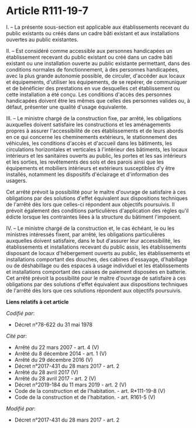 # Article R111-19-7

I. – La présente sous-section est applicable aux établissements recevant du public existants ou créés dans un cadre bâti
existant et aux installations ouvertes au public existantes.

II. – Est considéré comme accessible aux personnes handicapées un établissement recevant du public existant ou créé dans un
cadre bâti existant ou une installation ouverte au public existante permettant, dans des conditions normales de
fonctionnement, à des personnes handicapées, avec la plus grande autonomie possible, de circuler, d'accéder aux locaux et
équipements, d'utiliser les équipements, de se repérer, de communiquer et de bénéficier des prestations en vue desquelles cet
établissement ou cette installation a été conçu. Les conditions d'accès des personnes handicapées doivent être les mêmes que
celles des personnes valides ou, à défaut, présenter une qualité d'usage équivalente.

III. – Le ministre chargé de la construction fixe, par arrêté, les obligations auxquelles doivent satisfaire les
constructions et les aménagements propres à assurer l'accessibilité de ces établissements et de leurs abords en ce qui
concerne les cheminements extérieurs, le stationnement des véhicules, les conditions d'accès et d'accueil dans les bâtiments,
les circulations horizontales et verticales à l'intérieur des bâtiments, les locaux intérieurs et les sanitaires ouverts au
public, les portes et les sas intérieurs et les sorties, les revêtements des sols et des parois ainsi que les équipements et
mobiliers intérieurs et extérieurs susceptibles d'y être installés, notamment les dispositifs d'éclairage et d'information
des usagers.

Cet arrêté prévoit la possibilité pour le maître d'ouvrage de satisfaire à ces obligations par des solutions d'effet
équivalent aux dispositions techniques de l'arrêté dès lors que celles-ci répondent aux objectifs poursuivis. Il prévoit
également des conditions particulières d'application des règles qu'il édicte lorsque les contraintes liées à la structure du
bâtiment l'imposent.

IV. – Le ministre chargé de la construction et, le cas échéant, le ou les ministres intéressés fixent, par arrêté, les
obligations particulières auxquelles doivent satisfaire, dans le but d'assurer leur accessibilité, les établissements et
installations recevant du public assis, les établissements disposant de locaux d'hébergement ouverts au public, les
établissements et installations comportant des douches, des cabines d'essayage, d'habillage ou de déshabillage ou des espaces
à usage individuel et les établissements et installations comportant des caisses de paiement disposées en batterie. Cet
arrêté prévoit la possibilité pour le maître d'ouvrage de satisfaire à ces obligations par des solutions d'effet équivalent
aux dispositions techniques de l'arrêté dès lors que ces solutions répondent aux objectifs poursuivis.

**Liens relatifs à cet article**

_Codifié par_:

  - Décret n°78-622 du 31 mai 1978

_Cité par_:

  - Arrêté du 22 mars 2007 - art. 4 (V)
  - Arrêté du 8 décembre 2014 - art. 1 (V)
  - Arrêté du 29 décembre 2016 (V)
  - Décret n°2017-431 du 28 mars 2017 - art. 2
  - Arrêté du 28 avril 2017 (V)
  - Arrêté du 28 avril 2017 - art. 2 (V)
  - Décret n°2019-184 du 11 mars 2019 - art. 2 (V)
  - Code de la construction et de l'habitation. - art. R*111-19-8 (V)
  - Code de la construction et de l'habitation. - art. R161-5 (V)

_Modifié par_:

  - Décret n°2017-431 du 28 mars 2017 - art. 2
